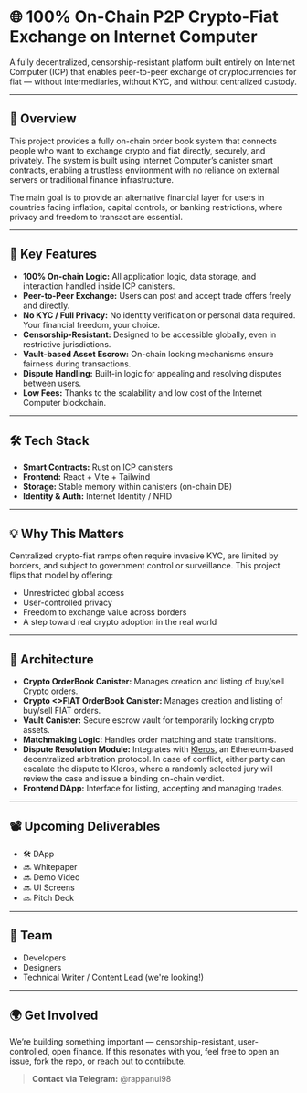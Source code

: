 # 🌐 100% On-Chain P2P Crypto-Fiat Exchange on Internet Computer

A fully decentralized, censorship-resistant platform built entirely on Internet Computer (ICP) that enables peer-to-peer exchange of cryptocurrencies for fiat — without intermediaries, without KYC, and without centralized custody.

---

## 🚀 Overview

This project provides a fully on-chain order book system that connects people who want to exchange crypto and fiat directly, securely, and privately. The system is built using Internet Computer’s canister smart contracts, enabling a trustless environment with no reliance on external servers or traditional finance infrastructure.

The main goal is to provide an alternative financial layer for users in countries facing inflation, capital controls, or banking restrictions, where privacy and freedom to transact are essential.

---

## 🔐 Key Features

- **100% On-chain Logic:** All application logic, data storage, and interaction handled inside ICP canisters.
- **Peer-to-Peer Exchange:** Users can post and accept trade offers freely and directly.
- **No KYC / Full Privacy:** No identity verification or personal data required. Your financial freedom, your choice.
- **Censorship-Resistant:** Designed to be accessible globally, even in restrictive jurisdictions.
- **Vault-based Asset Escrow:** On-chain locking mechanisms ensure fairness during transactions.
- **Dispute Handling:** Built-in logic for appealing and resolving disputes between users.
- **Low Fees:** Thanks to the scalability and low cost of the Internet Computer blockchain.

---

## 🛠️ Tech Stack

- **Smart Contracts:** Rust on ICP canisters
- **Frontend:** React + Vite + Tailwind
- **Storage:** Stable memory within canisters (on-chain DB)
- **Identity & Auth:** Internet Identity / NFID

---

## 💡 Why This Matters

Centralized crypto-fiat ramps often require invasive KYC, are limited by borders, and subject to government control or surveillance. This project flips that model by offering:

- Unrestricted global access
- User-controlled privacy
- Freedom to exchange value across borders
- A step toward real crypto adoption in the real world

---

## 🧱 Architecture

- **Crypto OrderBook Canister:** Manages creation and listing of buy/sell Crypto orders.
- **Crypto <>FIAT OrderBook Canister:** Manages creation and listing of buy/sell FIAT orders.
- **Vault Canister:** Secure escrow vault for temporarily locking crypto assets.
- **Matchmaking Logic:** Handles order matching and state transitions.
- **Dispute Resolution Module:** Integrates with [Kleros](https://kleros.io), an Ethereum-based decentralized arbitration protocol. In case of conflict, either party can escalate the dispute to Kleros, where a randomly selected jury will review the case and issue a binding on-chain verdict.
- **Frontend DApp:** Interface for listing, accepting and managing trades.

---

## 📽️ Upcoming Deliverables

- 🛠️ DApp
- 🔜 Whitepaper
- 🔜 Demo Video
- 🔜 UI Screens
- 🔜 Pitch Deck

---

## 👥 Team

- Developers
- Designers
- Technical Writer / Content Lead (we're looking!)

---

## 🌍 Get Involved

We’re building something important — censorship-resistant, user-controlled, open finance. If this resonates with you, feel free to open an issue, fork the repo, or reach out to contribute.

> **Contact via Telegram:** @rappanui98

<!-- > **Twitter:** [@your_handle_here]   -->
<!-- > **Hackathon:** Internet Computer Global Hackathon 2025 -->

